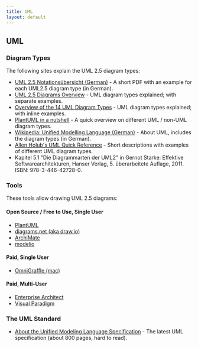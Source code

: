 ```yaml
---
title: UML
layout: default
---
```


## UML

### Diagram Types

The following sites explain the UML 2.5 diagram types:

- [UML 2.5 Notationsübersicht (German)](https://www.oose.de/wp-content/uploads/2012/05/UML-Notations%C3%BCbersicht-2.5.pdf) - A short PDF with an example for each UML2.5 diagram type (in German).
- [UML 2.5 Diagrams Overview](https://www.uml-diagrams.org/uml-25-diagrams.html) - UML diagram types explained; with separate examples.
- [Overview of the 14 UML Diagram Types](https://www.visual-paradigm.com/guide/uml-unified-modeling-language/overview-of-the-14-uml-diagram-types/) - UML diagram types explained; with inline examples.
- [PlantUML in a nutshell](https://plantuml.com/en/) - A quick overview on different UML / non-UML diagram types.
- [Wikipedia: Unified Modelling Language (German)](https://de.wikipedia.org/wiki/Unified_Modeling_Language) - About UML, includes the diagram types (in German).
- [Allen Holub's UML Quick Reference](https://holub.com/uml/) - Short descriptions with examples of different UML diagram types.
- Kapitel 5.1 "Die Diagrammarten der UML2" in Gernot Starke: Effektive Softwarearchitekturen, Hanser Verlag, 5. überarbeitete Auflage, 2011. ISBN: 978-3-446-42728-0.

### Tools

These tools allow drawing UML 2.5 diagrams:

#### Open Source / Free to Use, Single User

- [PlantUML](https://plantuml.com/)
- [diagrams.net (aka draw.io)](https://diagrams.net)
- [ArchiMate](https://www.archimatetool.com/)
- [modelio](https://www.modelio.org/)

#### Paid, Single User

- [OmniGraffle (mac)](https://www.omnigroup.com/omniGraffle/)

#### Paid, Multi-User

- [Enterprise Architect](https://www.sparxsystems.de/uml/enterprisearchitect-editionen)
- [Visual Paradigm](https://www.visual-paradigm.com/editions/)

### The UML Standard

- [About the Unified Modeling Language Specification](https://www.omg.org/spec/UML/) - The latest UML specification (about 800 pages, hard to read).
